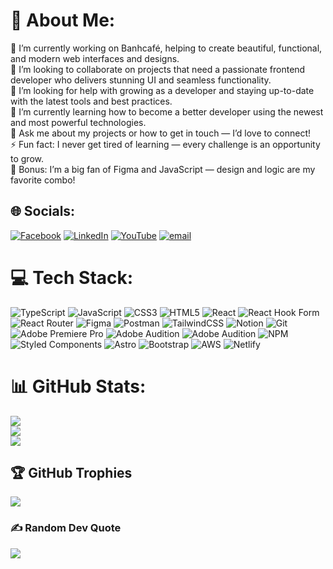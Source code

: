 # 💫 About Me:

🔭 I’m currently working on Banhcafé, helping to create beautiful, functional, and modern web interfaces and designs.<br>🌟 I’m looking to collaborate on projects that need a passionate frontend developer who delivers stunning UI and seamless functionality.<br>🤝 I’m looking for help with growing as a developer and staying up-to-date with the latest tools and best practices.<br>🌱 I’m currently learning how to become a better developer using the newest and most powerful technologies.<br>💬 Ask me about my projects or how to get in touch — I’d love to connect!<br>⚡ Fun fact: I never get tired of learning — every challenge is an opportunity to grow.<br>🎨 Bonus: I’m a big fan of Figma and JavaScript — design and logic are my favorite combo!

## 🌐 Socials:

[![Facebook](https://img.shields.io/badge/Facebook-%231877F2.svg?logo=Facebook&logoColor=white)](https://facebook.com/alberto.zelaya.988/) [![LinkedIn](https://img.shields.io/badge/LinkedIn-%230077B5.svg?logo=linkedin&logoColor=white)](https://linkedin.com/in/alberto-zelaya-b2a3ba210/) [![YouTube](https://img.shields.io/badge/YouTube-%23FF0000.svg?logo=YouTube&logoColor=white)](https://youtube.com/@@thetecguy8861) [![email](https://img.shields.io/badge/Email-D14836?logo=gmail&logoColor=white)](mailto:albertolaniman@gmail.com)

# 💻 Tech Stack:

![TypeScript](https://img.shields.io/badge/typescript-%23007ACC.svg?style=for-the-badge&logo=typescript&logoColor=white) ![JavaScript](https://img.shields.io/badge/javascript-%23323330.svg?style=for-the-badge&logo=javascript&logoColor=%23F7DF1E) ![CSS3](https://img.shields.io/badge/css3-%231572B6.svg?style=for-the-badge&logo=css3&logoColor=white) ![HTML5](https://img.shields.io/badge/html5-%23E34F26.svg?style=for-the-badge&logo=html5&logoColor=white) ![React](https://img.shields.io/badge/react-%2320232a.svg?style=for-the-badge&logo=react&logoColor=%2361DAFB) ![React Hook Form](https://img.shields.io/badge/React%20Hook%20Form-%23EC5990.svg?style=for-the-badge&logo=reacthookform&logoColor=white) ![React Router](https://img.shields.io/badge/React_Router-CA4245?style=for-the-badge&logo=react-router&logoColor=white) ![Figma](https://img.shields.io/badge/figma-%23F24E1E.svg?style=for-the-badge&logo=figma&logoColor=white) ![Postman](https://img.shields.io/badge/Postman-FF6C37?style=for-the-badge&logo=postman&logoColor=white) ![TailwindCSS](https://img.shields.io/badge/tailwindcss-%2338B2AC.svg?style=for-the-badge&logo=tailwind-css&logoColor=white) ![Notion](https://img.shields.io/badge/Notion-%23000000.svg?style=for-the-badge&logo=notion&logoColor=white) ![Git](https://img.shields.io/badge/git-%23F05033.svg?style=for-the-badge&logo=git&logoColor=white) ![Adobe Premiere Pro](https://img.shields.io/badge/Adobe%20Premiere%20Pro-9999FF.svg?style=for-the-badge&logo=Adobe%20Premiere%20Pro&logoColor=white) ![Adobe Audition](https://img.shields.io/badge/Adobe%20Audition-9999FF.svg?style=for-the-badge&logo=Adobe%20Audition&logoColor=white) ![Adobe Audition](https://img.shields.io/badge/Adobe%20Audition-9999FF.svg?style=for-the-badge&logo=Adobe%20Audition&logoColor=white) ![NPM](https://img.shields.io/badge/NPM-%23CB3837.svg?style=for-the-badge&logo=npm&logoColor=white) ![Styled Components](https://img.shields.io/badge/styled--components-DB7093?style=for-the-badge&logo=styled-components&logoColor=white) ![Astro](https://img.shields.io/badge/astro-%232C2052.svg?style=for-the-badge&logo=astro&logoColor=white) ![Bootstrap](https://img.shields.io/badge/bootstrap-%238511FA.svg?style=for-the-badge&logo=bootstrap&logoColor=white) ![AWS](https://img.shields.io/badge/AWS-%23FF9900.svg?style=for-the-badge&logo=amazon-aws&logoColor=white) ![Netlify](https://img.shields.io/badge/netlify-%23000000.svg?style=for-the-badge&logo=netlify&logoColor=#00C7B7)

# 📊 GitHub Stats:

![](https://github-readme-stats.vercel.app/api?username=albertozelaya5&theme=dark&hide_border=false&include_all_commits=false&count_private=false)<br/>
![](https://nirzak-streak-stats.vercel.app/?user=albertozelaya5&theme=dark&hide_border=false)<br/>
![](https://github-readme-stats.vercel.app/api/top-langs/?username=albertozelaya5&theme=dark&hide_border=false&include_all_commits=false&count_private=false&layout=compact)

## 🏆 GitHub Trophies

![](https://github-profile-trophy.vercel.app/?username=albertozelaya5&theme=radical&no-frame=false&no-bg=true&margin-w=4)

### ✍️ Random Dev Quote

![](https://quotes-github-readme.vercel.app/api?type=horizontal&theme=radical)

<!-- Proudly created with GPRM ( https://gprm.itsvg.in ) -->

